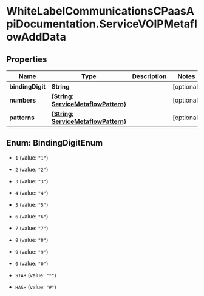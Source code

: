 # WhiteLabelCommunicationsCPaasApiDocumentation.ServiceVOIPMetaflowAddData

## Properties

Name | Type | Description | Notes
------------ | ------------- | ------------- | -------------
**bindingDigit** | **String** |  | [optional] 
**numbers** | [**{String: ServiceMetaflowPattern}**](ServiceMetaflowPattern.md) |  | [optional] 
**patterns** | [**{String: ServiceMetaflowPattern}**](ServiceMetaflowPattern.md) |  | [optional] 



## Enum: BindingDigitEnum


* `1` (value: `"1"`)

* `2` (value: `"2"`)

* `3` (value: `"3"`)

* `4` (value: `"4"`)

* `5` (value: `"5"`)

* `6` (value: `"6"`)

* `7` (value: `"7"`)

* `8` (value: `"8"`)

* `9` (value: `"9"`)

* `0` (value: `"0"`)

* `STAR` (value: `"*"`)

* `HASH` (value: `"#"`)





